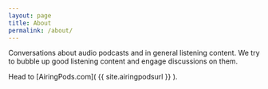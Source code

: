 ```yaml
---
layout: page
title: About
permalink: /about/
---
```


Conversations about audio podcasts and in general listening content. We try to bubble up good listening content and engage discussions on them.

Head to [AiringPods.com]( {{ site.airingpodsurl }} ).

